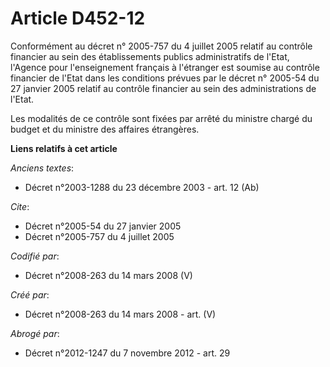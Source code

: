 # Article D452-12

Conformément au décret n° 2005-757 du 4 juillet 2005 relatif au contrôle financier au sein des établissements publics
administratifs de l'Etat, l'Agence pour l'enseignement français à l'étranger est soumise au contrôle financier de l'Etat dans
les conditions prévues par le décret n° 2005-54 du 27 janvier 2005 relatif au contrôle financier au sein des administrations
de l'Etat. 

Les modalités de ce contrôle sont fixées par arrêté du ministre chargé du budget et du ministre des affaires étrangères.

**Liens relatifs à cet article**

_Anciens textes_:

  - Décret n°2003-1288 du 23 décembre 2003 - art. 12 (Ab)

_Cite_:

  - Décret n°2005-54 du 27 janvier 2005
  - Décret n°2005-757 du 4 juillet 2005

_Codifié par_:

  - Décret n°2008-263 du 14 mars 2008 (V)

_Créé par_:

  - Décret n°2008-263 du 14 mars 2008 - art. (V)

_Abrogé par_:

  - Décret n°2012-1247 du 7 novembre 2012 - art. 29
